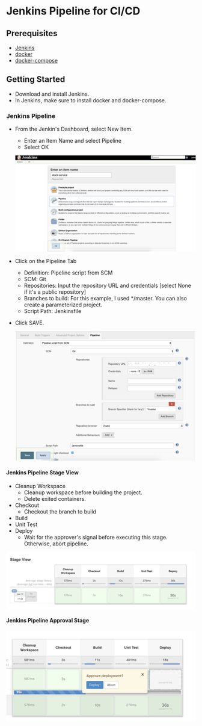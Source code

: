 # Jenkins Pipeline for CI/CD
## Prerequisites
* [Jenkins](https://jenkins.io/download/) 
* [docker](https://docs.docker.com/) 
* [docker-compose](https://docs.docker.com/compose/install/)

##  Getting Started
* Download and install Jenkins. 
* In Jenkins, make sure to install docker and docker-compose.

### Jenkins Pipeline
* From the Jenkin's Dashboard, select New Item. 
  * Enter an Item Name and select Pipeline
  * Select OK

  ![New Item](images/jenkins-new-item.png)

* Click on the Pipeline Tab 
  * Definition: Pipeline script from SCM
  * SCM: Git
  * Repositories:  Input the repository URL and credentials [select None if it's a public repository]
  * Branches to build: For this example, I used */master. You can also create a parameterized project.
  * Script Path: Jenkinsfile
* Click SAVE.

  ![Pipeline SCM](images/jenkins-pipeline-scm.png)

#### Jenkins Pipeline Stage View
  * Cleanup Workspace
    * Cleanup workspace before building the project. 
    * Delete exited containers.
  * Checkout
    * Checkout the branch to build
  * Build
  * Unit Test
  * Deploy
    * Wait for the approver's signal before executing this stage. Otherwise, abort pipeline. 

  ![Stage View](images/jenkins-stage-view.png)

#### Jenkins Pipeline Approval Stage

  ![Approval](images/jenkins-approval.png)

 
